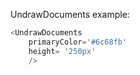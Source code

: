 UndrawDocuments example:
```js 
<UndrawDocuments
    primaryColor='#6c68fb'
    height= '250px'
    />
```